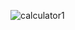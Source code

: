 
![calculator1](https://user-images.githubusercontent.com/49648354/143386912-a13acaed-743f-4250-9f9d-650ae0688474.png)
